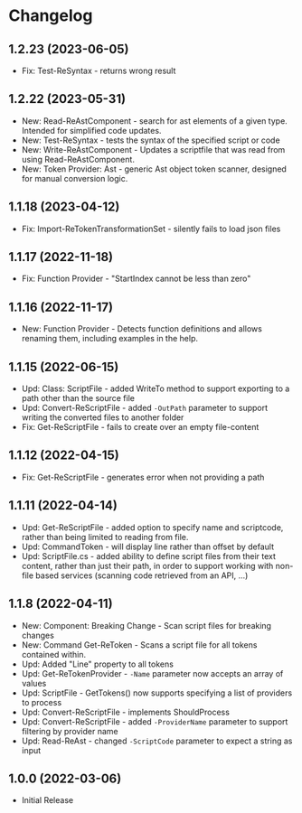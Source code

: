 ﻿# Changelog

## 1.2.23 (2023-06-05)

+ Fix: Test-ReSyntax - returns wrong result

## 1.2.22 (2023-05-31)

+ New: Read-ReAstComponent - search for ast elements of a given type. Intended for simplified code updates.
+ New: Test-ReSyntax - tests the syntax of the specified script or code
+ New: Write-ReAstComponent - Updates a scriptfile that was read from using Read-ReAstComponent.
+ New: Token Provider: Ast - generic Ast object token scanner, designed for manual conversion logic.

## 1.1.18 (2023-04-12)

+ Fix: Import-ReTokenTransformationSet - silently fails to load json files

## 1.1.17 (2022-11-18)

+ Fix: Function Provider - "StartIndex cannot be less than zero"

## 1.1.16 (2022-11-17)

+ New: Function Provider - Detects function definitions and allows renaming them, including examples in the help.

## 1.1.15 (2022-06-15)

+ Upd: Class: ScriptFile - added WriteTo method to support exporting to a path other than the source file
+ Upd: Convert-ReScriptFile - added `-OutPath` parameter to support writing the converted files to another folder
+ Fix: Get-ReScriptFile - fails to create over an empty file-content

## 1.1.12 (2022-04-15)

+ Fix: Get-ReScriptFile - generates error when not providing a path

## 1.1.11 (2022-04-14)

+ Upd: Get-ReScriptFile - added option to specify name and scriptcode, rather than being limited to reading from file.
+ Upd: CommandToken - will display line rather than offset by default
+ Upd: ScriptFile.cs - added ability to define script files from their text content, rather than just their path, in order to support working with non-file based services (scanning code retrieved from an API, ...)

## 1.1.8 (2022-04-11)

+ New: Component: Breaking Change - Scan script files for breaking changes
+ New: Command Get-ReToken - Scans a script file for all tokens contained within.
+ Upd: Added "Line" property to all tokens
+ Upd: Get-ReTokenProvider - `-Name` parameter now accepts an array of values
+ Upd: ScriptFile - GetTokens() now supports specifying a list of providers to process
+ Upd: Convert-ReScriptFile - implements ShouldProcess
+ Upd: Convert-ReScriptFile - added `-ProviderName` parameter to support filtering by provider name
+ Upd: Read-ReAst - changed `-ScriptCode` parameter to expect a string as input

## 1.0.0 (2022-03-06)

+ Initial Release
